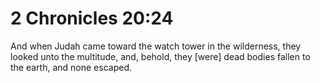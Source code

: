# 2 Chronicles 20:24

And when Judah came toward the watch tower in the wilderness, they looked unto the multitude, and, behold, they [were] dead bodies fallen to the earth, and none escaped.